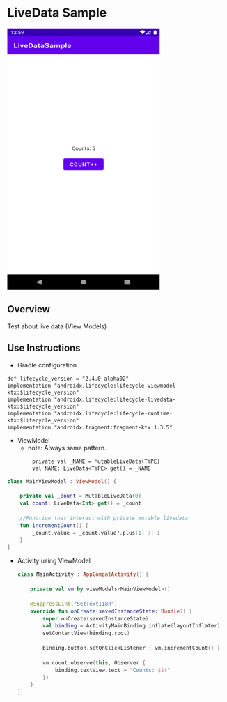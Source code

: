 # LiveData Sample
 <img src="./logo.png" width="350" height="600" />
 

 ## Overview
 Test about live data (View Models)
 
 ## Use Instructions
 * Gradle configuration
 ```Gradle
 def lifecycle_version = "2.4.0-alpha02"
 implementation "androidx.lifecycle:lifecycle-viewmodel-ktx:$lifecycle_version"
 implementation "androidx.lifecycle:lifecycle-livedata-ktx:$lifecycle_version"
 implementation "androidx.lifecycle:lifecycle-runtime-ktx:$lifecycle_version"
 implementation "androidx.fragment:fragment-ktx:1.3.5"
 ```
* ViewModel
    * note: Always same pattern.
```
        private val _NAME = MutableLiveData(TYPE)
        val NAME: LiveData<TYPE> get() = _NAME 
```
```kotlin
class MainViewModel : ViewModel() {
    
    private val _count = MutableLiveData(0)
    val count: LiveData<Int> get() = _count 

    //Function that interact with private mutable livedata
    fun incrementCount() {
        _count.value = _count.value?.plus(1) ?: 1
    }
}
```

* Activity using ViewModel
    ```kotlin
    class MainActivity : AppCompatActivity() {
    
        private val vm by viewModels<MainViewModel>()
    
        @SuppressLint("SetTextI18n")
        override fun onCreate(savedInstanceState: Bundle?) {
            super.onCreate(savedInstanceState)
            val binding = ActivityMainBinding.inflate(layoutInflater)
            setContentView(binding.root)
    
            binding.button.setOnClickListener { vm.incrementCount() }
    
            vm.count.observe(this, Observer {
                binding.textView.text = "Counts: $it"
            })
        }
    }
    ```
